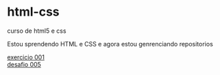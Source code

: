 # html-css
 curso de html5 e css

Estou sprendendo HTML e CSS e agora estou genrenciando repositorios
<html lang="pt-br">
<a href="https://paulohenricque.github.io/html-css/exercicios/ex001/index.html" target="_blank">exercicio 001<a><br>
<a href="https://paulohenricque.github.io/html-css/Desafios/d005/index.html" target="_blank">desafio 005<a>